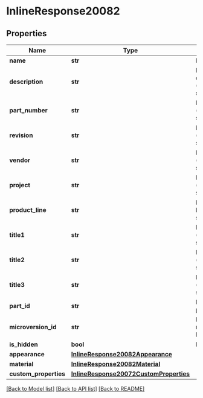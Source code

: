 # InlineResponse20082

## Properties
Name | Type | Description | Notes
------------ | ------------- | ------------- | -------------
**name** | **str** | Part name | [optional] 
**description** | **str** | Part description (user-specified) | [optional] 
**part_number** | **str** | Part number (user-specified) | [optional] 
**revision** | **str** | Part revision (user-specified) | [optional] 
**vendor** | **str** | Part vendor (user-specified) | [optional] 
**project** | **str** | Part project (user-specified) | [optional] 
**product_line** | **str** | Part product line (user-specified) | [optional] 
**title1** | **str** | Part title 1 (user-specified) | [optional] 
**title2** | **str** | Part title 2 (user-specified) | [optional] 
**title3** | **str** | Part title 3 (user-specified) | [optional] 
**part_id** | **str** | Deterministic part ID | [optional] 
**microversion_id** | **str** | Document microversion ID | [optional] 
**is_hidden** | **bool** | Part visibility | [optional] 
**appearance** | [**InlineResponse20082Appearance**](InlineResponse20082Appearance.md) |  | [optional] 
**material** | [**InlineResponse20082Material**](InlineResponse20082Material.md) |  | [optional] 
**custom_properties** | [**InlineResponse20072CustomProperties**](InlineResponse20072CustomProperties.md) |  | [optional] 

[[Back to Model list]](../README.md#documentation-for-models) [[Back to API list]](../README.md#documentation-for-api-endpoints) [[Back to README]](../README.md)


